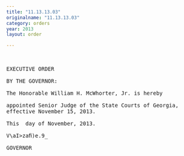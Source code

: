 ```yaml
---
title: "11.13.13.03"
originalname: "11.13.13.03"
category: orders
year: 2013
layout: order

---
```

<pre>
 

EXECUTIVE ORDER

BY THE GOVERNOR:

The Honorable William H. McWhorter, Jr. is hereby

appointed Senior Judge of the State Courts of Georgia,
effective November 15, 2013.

This  day of November, 2013.

V\aI>zaﬁ)e.9_

GOVERNOR

</pre>
